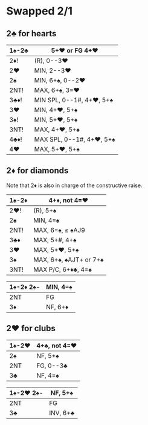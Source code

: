 # Swapped 2/1

## 2♣ for hearts

| 1♠-2♣ | 5+♥ or FG 4+♥ |
|-------|---------------|
| 2♦!   | (R), 0--3♥
| 2♥    | MIN, 2--3♥
| 2♠    | MIN, 6+♠, 0--2♥
| 2NT!  | MAX, 6+♠, 3=♥
| 3♣♦!  | MIN SPL, 0--1#, 4+♥, 5+♠
| 3♥    | MIN, 4+♥, 5+♠
| 3♠!   | MIN, 5+♥, 5+♠
| 3NT!  | MAX, 4+♥, 5+♠
| 4♣♦!  | MAX SPL, 0--1#, 4+♥, 5+♠
| 4♥    | MAX, 5+♥, 5+♠

## 2♦ for diamonds

Note that 2♦ is also in charge of the constructive raise.

| 1♠-2♦ | 4+♦, not 4=♥ |
|-------|--------------|
| 2♥!   | (R), 5+♠
| 2♠    | MIN, 4=♠
| 2NT!  | MAX, 6=♠, ≤ ♠AJ9
| 3♣♦   | MAX, 5+#, 4+♠
| 3♥    | MAX, 5+♥, 5+♠
| 3♠    | MAX, 6+♠, ♠AJT+ or 7+♠
| 3NT!  | MAX P/C, 6+♦♣, 4=♠

| 1♠-2♦ 2♠- | MIN, 4=♠ |
|-----------|----------|
| 2NT       | FG
| 3♦        | NF, 6+♦

## 2♥ for clubs

| 1♠-2♥ | 4+♣, not 4=♥ |
|-------|--------------|
| 2♠    | NF, 5+♠
| 2NT   | FG, 0--3♣︎
| 3♣    | NF, 4=♠

| 1♠-2♥ 2♠- | NF, 5+♠ |
|-----------|---------|
| 2NT       | FG
| 3♣        | INV, 6+♣
